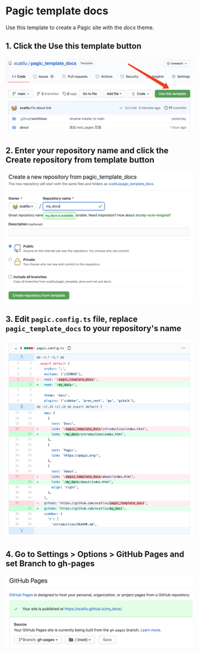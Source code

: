# Pagic template docs

Use this template to create a Pagic site with the *docs* theme.

## 1. Click the **Use this template** button

![Step 1](./assets/1.png)

## 2. Enter your **repository name** and click the **Create repository from template** button

![Step 2](./assets/2.png)

## 3. Edit `pagic.config.ts` file, replace `pagic_template_docs` to your repository's name

![Step 3](./assets/3.png)

## 4. Go to **Settings** > **Options** > **GitHub Pages** and set Branch to gh-pages

![Step 4](./assets/4.png)
